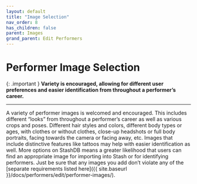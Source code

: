 ```yaml
---
layout: default
title: "Image Selection"
nav_order: 8
has_children: false
parent: Images
grand_parent: Edit Performers
---
```


# Performer Image Selection

{: .important }
**Variety is encouraged, allowing for different user preferences and easier identification from throughout a performer’s career.**

---

A variety of performer images is welcomed and encouraged. This includes different “looks” from throughout a performer’s career as well as various crops and poses. Different hair styles and colors, different body types or ages, with clothes or without clothes, close-up headshots or full body portraits, facing towards the camera or facing away, etc. Images that include distinctive features like tattoos may help with easier identification as well. More options on StashDB means a greater likelihood that users can find an appropriate image for importing into Stash or for identifying performers. Just be sure that any images you add don’t violate any of the [separate requirements listed here]({{ site.baseurl }}/docs/performers/edit/performer-images/).
